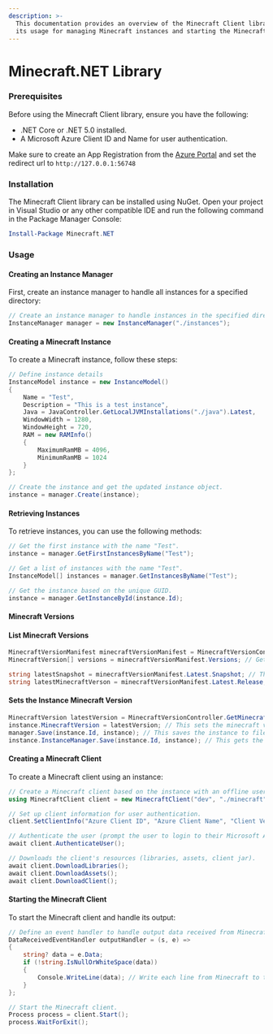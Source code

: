 ```yaml
---
description: >-
  This documentation provides an overview of the Minecraft Client library and
  its usage for managing Minecraft instances and starting the Minecraft client.
---
```


# Minecraft.NET Library

### Prerequisites

Before using the Minecraft Client library, ensure you have the following:

* .NET Core or .NET 5.0 installed.
* A Microsoft Azure Client ID and Name for user authentication.

Make sure to create an App Registration from the [Azure Portal](https://portal.azure.com/#view/Microsoft\_AAD\_IAM/ActiveDirectoryMenuBlade/\~/RegisteredApps) and set the redirect url to `http://127.0.0.1:56748`

### Installation

The Minecraft Client library can be installed using NuGet. Open your project in Visual Studio or any other compatible IDE and run the following command in the Package Manager Console:

```powershell
Install-Package Minecraft.NET
```

### Usage

#### Creating an Instance Manager

First, create an instance manager to handle all instances for a specified directory:

```csharp
// Create an instance manager to handle instances in the specified directory.
InstanceManager manager = new InstanceManager("./instances");
```

#### Creating a Minecraft Instance

To create a Minecraft instance, follow these steps:

```csharp
// Define instance details
InstanceModel instance = new InstanceModel()
{
    Name = "Test",
    Description = "This is a test instance",
    Java = JavaController.GetLocalJVMInstallations("./java").Latest,
    WindowWidth = 1280,
    WindowHeight = 720,
    RAM = new RAMInfo()
    {
        MaximumRamMB = 4096,
        MinimumRamMB = 1024
    }
};

// Create the instance and get the updated instance object.
instance = manager.Create(instance);
```

#### Retrieving Instances

To retrieve instances, you can use the following methods:

```csharp
// Get the first instance with the name "Test".
instance = manager.GetFirstInstancesByName("Test");

// Get a list of instances with the name "Test".
InstanceModel[] instances = manager.GetInstancesByName("Test");

// Get the instance based on the unique GUID.
instance = manager.GetInstanceById(instance.Id);
```

#### Minecraft Versions

#### List Minecraft Versions

```csharp
MinecraftVersionManifest minecraftVersionManifest = MinecraftVersionController.GetMinecraftVersionManifest().Value; // Gets a minecraft version manifest from mojang
MinecraftVersion[] versions = minecraftVersionManifest.Versions; // Gets a list of all minecraft versions, releases and snapshots

string latestSnapshot = minecraftVersionManifest.Latest.Snapshot; // The latest Minecraft Snapshot Version as a string
string latestMinecraftVerson = minecraftVersionManifest.Latest.Release; // The latest Minecraft Version as a string

```

#### Sets the Instance Minecraft Version

```csharp
MinecraftVersion latestVersion = MinecraftVersionController.GetMinecraftVersionByName(latestMinecraftVerson).Value; // Creates a MinecraftVersion object based on the version string
instance.MinecraftVersion = latestVersion; // This sets the minecraft version to the latest
manager.Save(instance.Id, instance); // This saves the instance to file
instance.InstanceManager.Save(instance.Id, instance); // This gets the instance manager from the instance and saves it to file.
```

#### Creating a Minecraft Client

To create a Minecraft client using an instance:

```csharp
// Create a Minecraft client based on the instance with an offline user.
using MinecraftClient client = new MinecraftClient("dev", "./minecraft", instance);

// Set up client information for user authentication.
client.SetClientInfo("Azure Client ID", "Azure Client Name", "Client Version");

// Authenticate the user (prompt the user to login to their Microsoft Account).
await client.AuthenticateUser();

// Downloads the client's resources (libraries, assets, client jar).
await client.DownloadLibraries();
await client.DownloadAssets();
await client.DownloadClient();
```

#### Starting the Minecraft Client

To start the Minecraft client and handle its output:

```csharp
// Define an event handler to handle output data received from Minecraft.
DataReceivedEventHandler outputHandler = (s, e) =>
{
    string? data = e.Data;
    if (!string.IsNullOrWhiteSpace(data))
    {
        Console.WriteLine(data); // Write each line from Minecraft to the console.
    }
};

// Start the Minecraft client.
Process process = client.Start();
process.WaitForExit();
```
